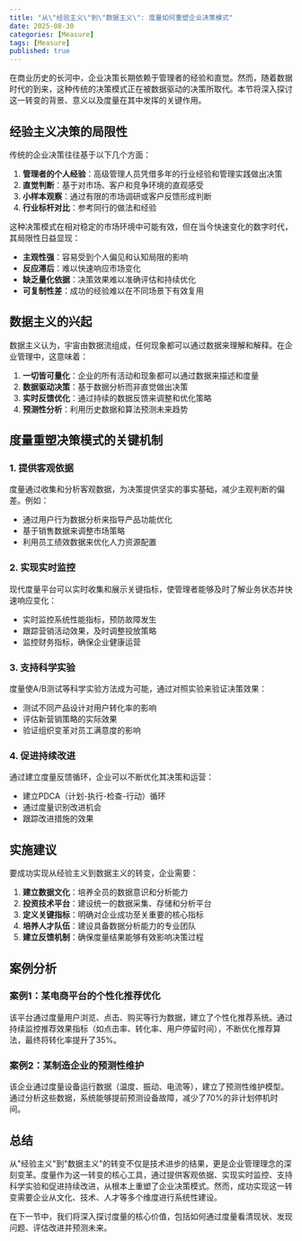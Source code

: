 ```yaml
---
title: "从\"经验主义\"到\"数据主义\": 度量如何重塑企业决策模式"
date: 2025-08-30
categories: [Measure]
tags: [Measure]
published: true
---
```

在商业历史的长河中，企业决策长期依赖于管理者的经验和直觉。然而，随着数据时代的到来，这种传统的决策模式正在被数据驱动的决策所取代。本节将深入探讨这一转变的背景、意义以及度量在其中发挥的关键作用。

## 经验主义决策的局限性

传统的企业决策往往基于以下几个方面：

1. **管理者的个人经验**：高级管理人员凭借多年的行业经验和管理实践做出决策
2. **直觉判断**：基于对市场、客户和竞争环境的直观感受
3. **小样本观察**：通过有限的市场调研或客户反馈形成判断
4. **行业标杆对比**：参考同行的做法和经验

这种决策模式在相对稳定的市场环境中可能有效，但在当今快速变化的数字时代，其局限性日益显现：

- **主观性强**：容易受到个人偏见和认知局限的影响
- **反应滞后**：难以快速响应市场变化
- **缺乏量化依据**：决策效果难以准确评估和持续优化
- **可复制性差**：成功的经验难以在不同场景下有效复用

## 数据主义的兴起

数据主义认为，宇宙由数据流组成，任何现象都可以通过数据来理解和解释。在企业管理中，这意味着：

1. **一切皆可量化**：企业的所有活动和现象都可以通过数据来描述和度量
2. **数据驱动决策**：基于数据分析而非直觉做出决策
3. **实时反馈优化**：通过持续的数据反馈来调整和优化策略
4. **预测性分析**：利用历史数据和算法预测未来趋势

## 度量重塑决策模式的关键机制

### 1. 提供客观依据

度量通过收集和分析客观数据，为决策提供坚实的事实基础，减少主观判断的偏差。例如：

- 通过用户行为数据分析来指导产品功能优化
- 基于销售数据来调整市场策略
- 利用员工绩效数据来优化人力资源配置

### 2. 实现实时监控

现代度量平台可以实时收集和展示关键指标，使管理者能够及时了解业务状态并快速响应变化：

- 实时监控系统性能指标，预防故障发生
- 跟踪营销活动效果，及时调整投放策略
- 监控财务指标，确保企业健康运营

### 3. 支持科学实验

度量使A/B测试等科学实验方法成为可能，通过对照实验来验证决策效果：

- 测试不同产品设计对用户转化率的影响
- 评估新营销策略的实际效果
- 验证组织变革对员工满意度的影响

### 4. 促进持续改进

通过建立度量反馈循环，企业可以不断优化其决策和运营：

- 建立PDCA（计划-执行-检查-行动）循环
- 通过度量识别改进机会
- 跟踪改进措施的效果

## 实施建议

要成功实现从经验主义到数据主义的转变，企业需要：

1. **建立数据文化**：培养全员的数据意识和分析能力
2. **投资技术平台**：建设统一的数据采集、存储和分析平台
3. **定义关键指标**：明确对企业成功至关重要的核心指标
4. **培养人才队伍**：建设具备数据分析能力的专业团队
5. **建立反馈机制**：确保度量结果能够有效影响决策过程

## 案例分析

### 案例1：某电商平台的个性化推荐优化

该平台通过度量用户浏览、点击、购买等行为数据，建立了个性化推荐系统。通过持续监控推荐效果指标（如点击率、转化率、用户停留时间），不断优化推荐算法，最终将转化率提升了35%。

### 案例2：某制造企业的预测性维护

该企业通过度量设备运行数据（温度、振动、电流等），建立了预测性维护模型。通过分析这些数据，系统能够提前预测设备故障，减少了70%的非计划停机时间。

## 总结

从"经验主义"到"数据主义"的转变不仅是技术进步的结果，更是企业管理理念的深刻变革。度量作为这一转变的核心工具，通过提供客观依据、实现实时监控、支持科学实验和促进持续改进，从根本上重塑了企业决策模式。然而，成功实现这一转变需要企业从文化、技术、人才等多个维度进行系统性建设。

在下一节中，我们将深入探讨度量的核心价值，包括如何通过度量看清现状、发现问题、评估改进并预测未来。